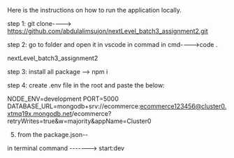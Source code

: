 

 Here is the instructions on how to run the application locally.



step 1: git clone---->  https://github.com/abdulalimsujon/nextLevel_batch3_assignment2.git

step 2: go to folder and open it in vscode in commad in cmd---->code .

nextLevel_batch3_assignment2

 step 3: install all package -->   npm i 

step 4: create .env file in the root and paste the below:

NODE_ENV=development
PORT=5000
DATABASE_URL=mongodb+srv://ecommerce:ecommerce123456@cluster0.xtmq19x.mongodb.net/ecommerce?retryWrites=true&w=majority&appName=Cluster0


5. from the package.json--

in terminal command  ------->  start:dev







